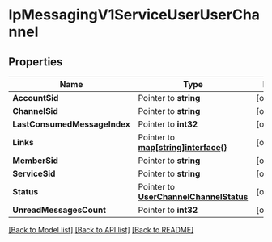 # IpMessagingV1ServiceUserUserChannel

## Properties
Name | Type | Notes
------------ | ------------- | -------------
**AccountSid** | Pointer to **string** | [optional] 
**ChannelSid** | Pointer to **string** | [optional] 
**LastConsumedMessageIndex** | Pointer to **int32** | [optional] 
**Links** | Pointer to [**map[string]interface{}**](.md) | [optional] 
**MemberSid** | Pointer to **string** | [optional] 
**ServiceSid** | Pointer to **string** | [optional] 
**Status** | Pointer to [**UserChannelChannelStatus**](user_channel_channel_status.md) | [optional] 
**UnreadMessagesCount** | Pointer to **int32** | [optional] 

[[Back to Model list]](../README.md#documentation-for-models) [[Back to API list]](../README.md#documentation-for-api-endpoints) [[Back to README]](../README.md)



